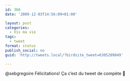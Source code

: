 ```yaml
---
id: 366
date: '2009-12-03T14:56:09+01:00'

layout: post
categories:
  - Vis ma vie
tags:
  - tweet
format: status
publish_social: no
guid: 'http://tweets.local/?birdsite_tweet=6305209849'

---
```


@sebgregoire Félicitations! Ça c’est du tweet de compète 🙂